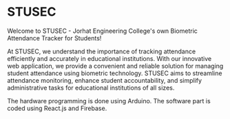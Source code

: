 # STUSEC

Welcome to STUSEC - Jorhat Engineering College's own Biometric Attendance Tracker for Students!

At STUSEC, we understand the importance of tracking attendance efficiently and accurately in educational institutions. With our innovative web application, we provide a convenient and reliable solution for managing student attendance using biometric technology. STUSEC aims to streamline attendance monitoring, enhance student accountability, and simplify administrative tasks for educational institutions of all sizes.

The hardware programming is done using Arduino. The software part is coded using React.js and Firebase.